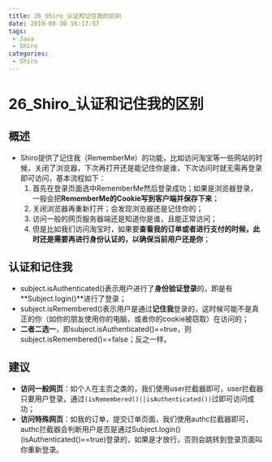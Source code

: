 ```yaml
---
title: 26_Shiro_认证和记住我的区别
date: 2019-08-30 16:17:57
tags: 
 - Java
 - Shiro
categories:
 - Shiro
---
```


# 26_Shiro_认证和记住我的区别

## 概述

- Shiro提供了记住我（RememberMe）的功能，比如访问淘宝等一些网站的时候，关闭了浏览器，下次再打开还是能记住你是谁，下次访问时就无需再登录即可访问，基本流程如下：
  1. 首先在登录页面选中RememberMe然后登录成功；如果是浏览器登录，一般会把**RememberMe的Cookie写到客户端并保存下来**；
  2. 关闭浏览器再重新打开；会发现浏览器还是记住你的；
  3. 访问一般的网页服务器端还是知道你是谁，且能正常访问；
  4. 但是比如我们访问淘宝时，如果要**查看我的订单或者进行支付的时候，此时还是需要再进行身份认证的，以确保当前用户还是你**；



## 认证和记住我

- subject.isAuthenticated()表示用户进行了**身份验证登录**的，即是有**Subject.login()**进行了登录；
- subject.isRemembered()表示用户是通过**记住我**登录的，这时候可能不是真正的你（如你的朋友使用你的电脑，或者你的cookie被窃取）在访问的；
- **二者二选一**，即subject.isAuthenticated()==true，则subject.isRemembered()==false；反之一样。



## 建议

- **访问一般网页**：如个人在主页之类的，我们使用user拦截器即可，user拦截器只要用户登录，通过`(isRemembered()||isAuthenticated())`过即可访问成功；
- **访问特殊网页**：如我的订单，提交订单页面，我们使用authc拦截器即可，authc拦截器会判断用户是否是通过Subject.login()(isAuthenticated()==true)登录的，如果是才放行，否则会跳转到登录页面叫你重新登录。



